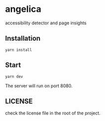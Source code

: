 # angelica

accessibility detector and page insights

## Installation

```
yarn install
```

## Start

```
yarn dev
```

The server will run on port 8080.

## LICENSE

check the license file in the root of the project.
